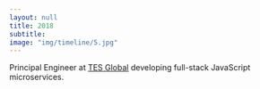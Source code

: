 ```yaml
---
layout: null
title: 2018
subtitle:
image: "img/timeline/5.jpg"
---
```

Principal Engineer at [TES Global](https://www.tes.com/tesglobal) developing full-stack JavaScript microservices.

